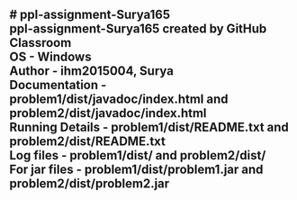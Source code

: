 <h2># ppl-assignment-Surya165
<br>ppl-assignment-Surya165 created by GitHub Classroom
<br>OS - Windows
<br>Author - ihm2015004, Surya
<br>Documentation - problem1/dist/javadoc/index.html and problem2/dist/javadoc/index.html
<br>Running Details - problem1/dist/README.txt and problem2/dist/README.txt
<br>Log files - problem1/dist/ and problem2/dist/
<br>For jar files - problem1/dist/problem1.jar and problem2/dist/problem2.jar
</h2>

